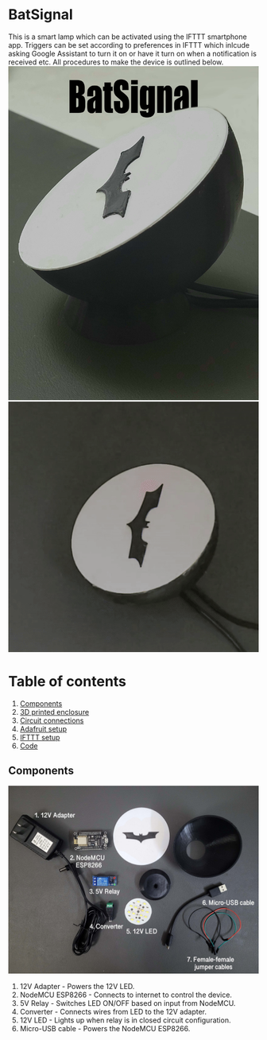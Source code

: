 # BatSignal
This is a smart lamp which can be activated using the IFTTT smartphone app. Triggers can be set according to preferences in IFTTT which inlcude asking Google Assistant to turn it on or have it turn on when a notification is received etc. All procedures to make the device is outlined below.
![BatSignal](assets/BatSignal.jpg)
![BatSignalGif](assets/Gif_BatSignal.gif)
# Table of contents
1. [Components](#components)
2. [3D printed enclosure](#3D-printed-enclosure)
3. [Circuit connections](#circuit-connections)
4. [Adafruit setup](#adafruit-setup)
5. [IFTTT setup](#ifttt-setup)
6. [Code](#code)

 
##  Components
![All components](assets/Components.jpg)

1. 12V Adapter - Powers the 12V LED.
2. NodeMCU ESP8266 - Connects to internet to control the device.
3. 5V Relay - Switches LED ON/OFF based on input from NodeMCU.
4. Converter - Connects wires from LED to the 12V adapter.
5. 12V LED - Lights up when relay is in closed circuit configuration.
6. Micro-USB cable - Powers the NodeMCU ESP8266.
